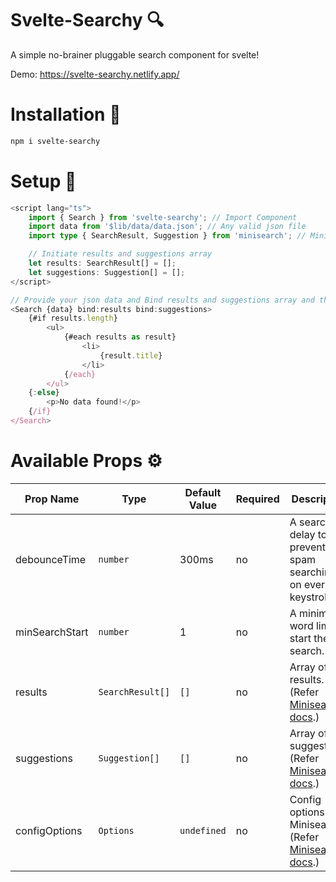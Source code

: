# Svelte-Searchy 🔍
A simple no-brainer pluggable search component for svelte!

Demo: https://svelte-searchy.netlify.app/

# Installation 💽
```sh
npm i svelte-searchy
```

# Setup 🚀
```ts
<script lang="ts">
    import { Search } from 'svelte-searchy'; // Import Component
    import data from '$lib/data/data.json'; // Any valid json file
    import type { SearchResult, Suggestion } from 'minisearch'; // Minisearch Types (if using typescript)

    // Initiate results and suggestions array
    let results: SearchResult[] = [];
    let suggestions: Suggestion[] = [];
</script>

// Provide your json data and Bind results and suggestions array and that's it.
<Search {data} bind:results bind:suggestions>
    {#if results.length}
        <ul>
            {#each results as result}
                <li>
                    {result.title}
                </li>
            {/each}
        </ul>
    {:else}
        <p>No data found!</p>
    {/if}
</Search>
```

# Available Props ⚙️
| Prop Name      | Type             | Default Value | Required | Description                                                                                      |
| -------------- | ---------------- | ------------- | -------- | ------------------------------------------------------------------------------------------------ |
| debounceTime   | `number`         | 300ms         | no       | A search delay to prevent spam searching on every keystroke.                                     |
| minSearchStart | `number`         | 1             | no       | A minimum word limit to start the search.                                                        |
| results        | `SearchResult[]` | `[]`          | no       | Array of results. (Refer [Minisearch docs](https://lucaong.github.io/minisearch/).)              |
| suggestions    | `Suggestion[]`   | `[]`          | no       | Array of suggestions. (Refer [Minisearch docs](https://lucaong.github.io/minisearch/).)          |
| configOptions  | `Options`        | `undefined`   | no       | Config options for Minisearch. (Refer [Minisearch docs](https://lucaong.github.io/minisearch/).) |